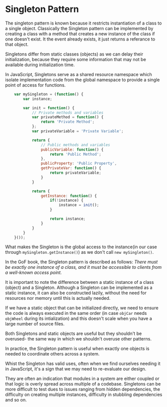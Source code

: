 # Singleton Pattern

The singleton pattern is known because it restricts instantiation of a class to a single object. Classically the Singleton pattern can be implemented by creating a class with a method that creates a new instance of the class if one doesn't exist. It the event already exists, it just returns a referance to that object.

Singletons differ from static classes (objects) as we can delay their initialization, because they require some information that may not be available during initialization time.

In JavaScript, Singletons serve as a shared resource namespace which isolate implementation code from the global namespace to provide a single point of access for functions.


```js
    var mySingleton = (function() {
        var instance;

        var init = function() {
            // Private methods and variables
            var privateMethod = function() {
                return 'Private Method';
            };
            var privateVariable = 'Private Variable';

            return {
                // Public methods and variables
                publicVariable: function() {
                    return 'Public Method';
                },
                publicProperty: 'Public Property',
                getPrivateVar: function() {
                    return privateVariable;
                }
            }

            return {
                getInstance: function() {
                    if(!instance) {
                        instance = init();
                    }

                    return instance;
                }
            }
        }
    }());
```

What makes the Singleton is the global access to the instance(in our case through `mySingleton.getInstance()`) as we don't call `new mySingleton()`.

In the GoF book, the Singleton pattern is described as follows: _There must be exactly one instance of a class, and it must be accessible to clients from a well-known access point._

It is important to note the difference between a static instance of a class (object) and a Singleton. Although a Singleton can be implemented as a static instance, it can also be constructed lazily, without the need for resources nor memory until this is actually needed.

If we have a static object that can be initialized directly, we need to ensure the code is always executed in the same order (in case `objCar` needs `objWheel` during its intialization) and this doesn't scale when you have a large number of source files.

Both Singletons and static objects are useful but they shouldn't be overused- the same way in which we shouldn't overuse other patterns.

In practice, the Singleton pattern is useful when exactly one objects is needed to coordinate others across a system.

Whist the Singleton has valid uses, often when we find ourselves needing it in JavaScript, it's a sign that we may need to re-evaluate our design.

They are often an indication that modules in a system are either coupled or that logic is overly spread across multiple of a codebase. Singletons can be more difficult to test dues to issues ranging from hidden dependencies, the difficulty on creating multiple instances, difficulty in stubbling dependencies and so on.
